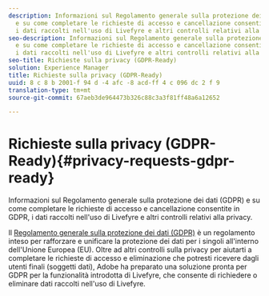 ```yaml
---
description: Informazioni sul Regolamento generale sulla protezione dei dati (GDPR)
  e su come completare le richieste di accesso e cancellazione consentite in GDPR,
  i dati raccolti nell'uso di Livefyre e altri controlli relativi alla privacy.
seo-description: Informazioni sul Regolamento generale sulla protezione dei dati (GDPR)
  e su come completare le richieste di accesso e cancellazione consentite in GDPR,
  i dati raccolti nell'uso di Livefyre e altri controlli relativi alla privacy.
seo-title: Richieste sulla privacy (GDPR-Ready)
solution: Experience Manager
title: Richieste sulla privacy (GDPR-Ready)
uuid: 8 c 8 b 2001-f 94 d -4 afc -8 acd-ff 4 c 096 dc 2 f 9
translation-type: tm+mt
source-git-commit: 67aeb3de964473b326c88c3a3f81ff48a6a12652

---
```



# Richieste sulla privacy (GDPR-Ready){#privacy-requests-gdpr-ready}

Informazioni sul Regolamento generale sulla protezione dei dati (GDPR) e su come completare le richieste di accesso e cancellazione consentite in GDPR, i dati raccolti nell'uso di Livefyre e altri controlli relativi alla privacy.

Il [Regolamento generale sulla protezione dei dati (GDPR)](https://adobe.io/apis/cloudplatform/gdpr.html) è un regolamento inteso per rafforzare e unificare la protezione dei dati per i singoli all'interno dell'Unione Europea (EU). Oltre ad altri controlli sulla privacy per aiutarti a completare le richieste di accesso e eliminazione che potresti ricevere dagli utenti finali (soggetti dati), Adobe ha preparato una soluzione pronta per GDPR per la funzionalità introdotta di Livefyre, che consente di richiedere o eliminare dati raccolti nell'uso di Livefyre.
